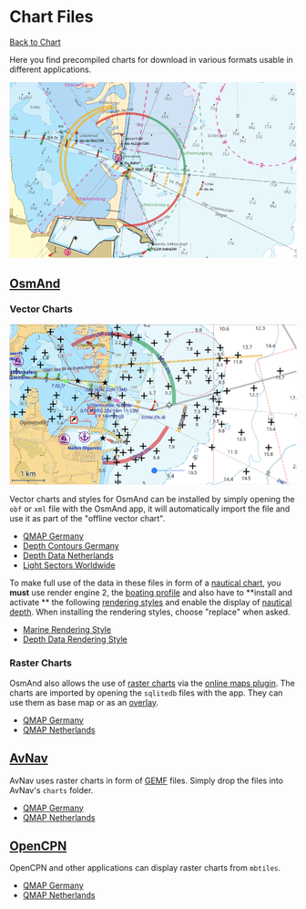 # Chart Files

[Back to Chart](..)

Here you find precompiled charts for download in various formats usable in different applications.

![qmap](qmap.png)

## [OsmAnd](https://osmand.net/)

### Vector Charts

![OsmAnd](osmand.png)

Vector charts and styles for OsmAnd can be installed by simply opening the `obf` or `xml` file with the OsmAnd app, it will automatically import the file and use it as part of the "offline vector chart".

- [QMAP Germany](qmap-de.obf)
- [Depth Contours Germany](depth-de.obf)
- [Depth Data Netherlands](depth-nl.obf)
- [Light Sectors Worldwide](lightsectors.obf)

To make full use of the data in these files in form of a [nautical chart](https://osmand.net/docs/user/plugins/nautical-charts/), you
**must** use render engine 2, the [boating profile](https://osmand.net/docs/user/personal/profiles/) and also have to
**install and activate ** the following [rendering styles](https://osmand.net/docs/user/map/vector-maps) and enable the display of [nautical depth](https://osmand.net/docs/user/plugins/nautical-charts#depth-contours). When installing the rendering styles, choose "replace" when asked.

- [Marine Rendering Style](marine.render.xml)
- [Depth Data Rendering Style](depthcontourlines.addon.render.xml)

### Raster Charts

OsmAnd also allows the use of [raster charts](https://osmand.net/docs/user/map/raster-maps) via the [online maps plugin](https://osmand.net/docs/user/plugins/online-map/). The charts are imported by opening the `sqlitedb` files with the app. They can use them as base map or as an [overlay](https://osmand.net/docs/user/map/raster-maps#overlay-layer).

- [QMAP Germany](qmap-de.sqlitedb)
- [QMAP Netherlands](qmap-nl.sqlitedb)

## [AvNav](https://www.wellenvogel.net/software/avnav/docs/beschreibung.html)

AvNav uses raster charts in form of [GEMF](https://www.wellenvogel.net/software/avnav/docs/charts.html#chartformats) files. Simply drop the files into AvNav's `charts` folder.

- [QMAP Germany](qmap-de.gemf)
- [QMAP Netherlands](qmap-nl.gemf)

## [OpenCPN](https://opencpn.org/)

OpenCPN and other applications can display raster charts from `mbtiles`.

- [QMAP Germany](qmap-de.mbtiles)
- [QMAP Netherlands](qmap-nl.mbtiles)